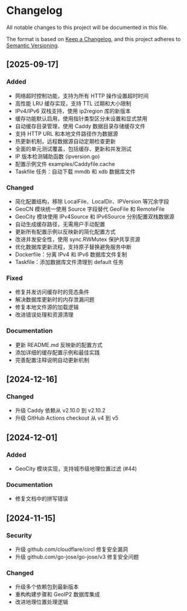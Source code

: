 # Changelog

All notable changes to this project will be documented in this file.

The format is based on [Keep a Changelog](https://keepachangelog.com/en/1.0.0/),
and this project adheres to [Semantic Versioning](https://semver.org/spec/v2.0.0.html).

## [2025-09-17]

### Added
- 网络超时控制功能，支持为所有 HTTP 操作设置超时时间
- 高性能 LRU 缓存实现，支持 TTL 过期和大小限制
- IPv4/IPv6 双栈支持，使用 ip2region 库的新版本
- 缓存功能默认启用，使用指针类型区分未设置和显式禁用
- 自动缓存目录管理，使用 Caddy 数据目录存储缓存文件
- 支持 HTTP URL 和本地文件路径作为数据源
- 热更新机制，远程数据源自动定期检查更新
- 全面的单元测试覆盖，包括缓存、更新和并发测试
- IP 版本检测辅助函数 (ipversion.go)
- 配置示例文件 examples/Caddyfile.cache
- Taskfile 任务：自动下载 mmdb 和 xdb 数据库文件

### Changed
- 简化配置结构，移除 LocalFile、LocalDir、IPVersion 等冗余字段
- GeoCN 模块统一使用 Source 字段替代 GeoFile 和 RemoteFile
- GeoCity 模块使用 IPv4Source 和 IPv6Source 分别配置双栈数据源
- 自动生成缓存路径，无需用户手动配置
- 更新所有配置示例以反映新的简化配置方式
- 改进并发安全性，使用 sync.RWMutex 保护共享资源
- 优化数据库更新流程，支持原子替换避免服务中断
- Dockerfile：分离 IPv4 和 IPv6 数据库文件复制
- Taskfile：添加数据库文件清理到 default 任务

### Fixed
- 修复并发访问缓存时的竞态条件
- 解决数据库更新时的内存泄漏问题
- 修复本地文件源的加载逻辑
- 改进错误处理和资源清理

### Documentation
- 更新 README.md 反映新的配置方式
- 添加详细的缓存配置示例和最佳实践
- 完善配置注释说明自动更新机制

## [2024-12-16]

### Changed
- 升级 Caddy 依赖从 v2.10.0 到 v2.10.2
- 升级 GitHub Actions checkout 从 v4 到 v5

## [2024-12-01]

### Added
- GeoCity 模块实现，支持城市级地理位置过滤 (#44)

### Documentation
- 修复文档中的拼写错误

## [2024-11-15]

### Security
- 升级 github.com/cloudflare/circl 修复安全漏洞
- 升级 github.com/go-jose/go-jose/v3 修复安全问题

### Changed
- 升级多个依赖包到最新版本
- 重构构建步骤和 GeoIP2 数据库集成
- 改进地理位置处理逻辑
